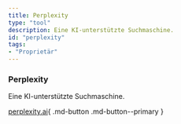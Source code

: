 ```yaml
---
title: Perplexity
type: "tool"
description: Eine KI-unterstützte Suchmaschine.
id: "perplexity"
tags:
- "Proprietär"
---
```


### Perplexity

Eine KI-unterstützte Suchmaschine.

[perplexity.ai](https://www.perplexity.ai/){ .md-button .md-button--primary } 
